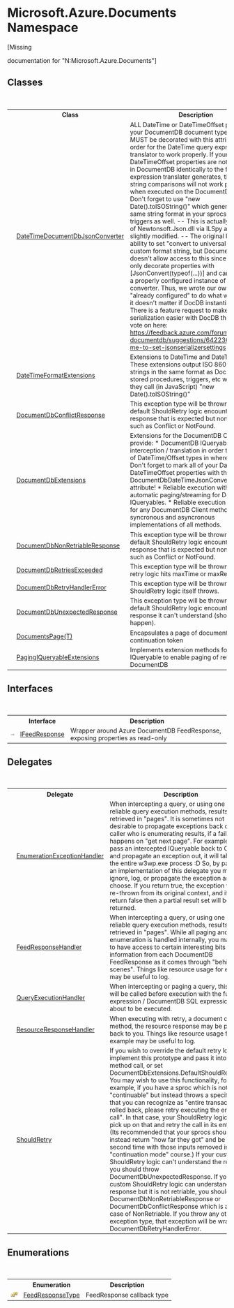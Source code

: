 # Microsoft.Azure.Documents Namespace
 

\[Missing <summary> documentation for "N:Microsoft.Azure.Documents"\]


## Classes
&nbsp;<table><tr><th></th><th>Class</th><th>Description</th></tr><tr><td>![Public class](media/pubclass.gif "Public class")</td><td><a href="c354736b-73fb-8d82-e8c1-9e8a7f104623">DateTimeDocumentDbJsonConverter</a></td><td>
ALL DateTime or DateTimeOffset properties in your DocumentDB document type class MUST be decorated with this attribute in order for the DateTime query expression translator to work properly. If your DateTime / DateTimeOffset properties are not formatted in DocumentDB identically to the format the expression translater generates, then the string comparisons will not work properly when executed on the DocumentDB server. Don't forget to use "new Date().toISOString()" which generates the same string format in your sprocs and triggers as well. -- This is actually pulled out of Newtonsoft.Json.dll via ILSpy and then slightly modified. -- The original has the ability to set "convert to universal time" and a custom format string, but DocumentDB doesn't allow access to this since we can only decorate properties with [JsonConvert(typeof(...))] and cannot pass in a properly configured instance of the converter. Thus, we wrote our own which is "already configured" to do what we want, so it doesn't matter if DocDB instantiates it. There is a feature request to make modifying serialization easier with DocDB that you can vote on here: https://feedback.azure.com/forums/263030-documentdb/suggestions/6422364-allow-me-to-set-jsonserializersettings</td></tr><tr><td>![Public class](media/pubclass.gif "Public class")</td><td><a href="5170affb-a6da-2801-1bd3-714bc07d5356">DateTimeFormatExtensions</a></td><td>
Extensions to DateTime and DateTimeOffset. These extensions output ISO 8601 formatted strings in the same format as DocumentDB stored procedures, triggers, etc will get if they call (in JavaScript) "new Date().toISOString()"</td></tr><tr><td>![Public class](media/pubclass.gif "Public class")</td><td><a href="c066f336-d70a-4bf9-3733-c3735dce01d4">DocumentDbConflictResponse</a></td><td>
This exception type will be thrown if the default ShouldRetry logic encounters a response that is expected but non-retriable such as Conflict or NotFound.</td></tr><tr><td>![Public class](media/pubclass.gif "Public class")</td><td><a href="2e7c24fb-f7c9-2314-1ff8-386e1be4f471">DocumentDbExtensions</a></td><td>
Extensions for the DocumentDB Client which provide: * DocumentDB IQueryable interception / translation in order to allow use of DateTime/Offset types in where clauses. - Don't forget to mark all of your DateTime or DateTimeOffset properties with the DocumentDbDateTimeJsonConverter attribute! * Reliable execution with retries and automatic paging/streaming for DocumentDB IQueryables. * Reliable execution with retries for any DocumentDB Client method. * Both syncronous and asyncronous implementations of all methods.</td></tr><tr><td>![Public class](media/pubclass.gif "Public class")</td><td><a href="a5a6f79a-af41-a26f-44e2-5ab6452f2a1d">DocumentDbNonRetriableResponse</a></td><td>
This exception type will be thrown if the default ShouldRetry logic encounters a response that is expected but non-retriable such as Conflict or NotFound.</td></tr><tr><td>![Public class](media/pubclass.gif "Public class")</td><td><a href="5b11f591-7145-697d-1cc9-43830baefe48">DocumentDbRetriesExceeded</a></td><td>
This exception type will be thrown when the retry logic hits maxTime or maxRetries.</td></tr><tr><td>![Public class](media/pubclass.gif "Public class")</td><td><a href="da3b714e-137a-7c1d-4b00-672763417f61">DocumentDbRetryHandlerError</a></td><td>
This exception type will be thrown if the ShouldRetry logic itself throws.</td></tr><tr><td>![Public class](media/pubclass.gif "Public class")</td><td><a href="dbf0e6a5-e9b3-8c35-5299-a4644c6ee468">DocumentDbUnexpectedResponse</a></td><td>
This exception type will be thrown if the default ShouldRetry logic encounters a response it can't understand (should not happen).</td></tr><tr><td>![Public class](media/pubclass.gif "Public class")</td><td><a href="5a3674e4-2b1a-2bad-ab7b-08208cdce377">DocumentsPage(T)</a></td><td>
Encapsulates a page of documents plus a continuation token</td></tr><tr><td>![Public class](media/pubclass.gif "Public class")</td><td><a href="8c2e3a03-f1de-8b54-74c8-f5360d57c48e">PagingIQueryableExtensions</a></td><td>
Implements extension methods for IQueryable to enable paging of results from DocumentDB</td></tr></table>

## Interfaces
&nbsp;<table><tr><th></th><th>Interface</th><th>Description</th></tr><tr><td>![Public interface](media/pubinterface.gif "Public interface")</td><td><a href="cbcd444d-ffe1-6199-9c3a-29fa6b4f474e">IFeedResponse</a></td><td>
Wrapper around Azure DocumentDB FeedResponse, exposing properties as read-only</td></tr></table>

## Delegates
&nbsp;<table><tr><th></th><th>Delegate</th><th>Description</th></tr><tr><td>![Public delegate](media/pubdelegate.gif "Public delegate")</td><td><a href="98ab4230-aa0f-7803-7127-ba76e02bdce5">EnumerationExceptionHandler</a></td><td>
When intercepting a query, or using one of the reliable query execution methods, results are retrieved in "pages". It is sometimes not desirable to propagate exceptions back out to the caller who is enumerating results, if a failure happens on "get next page". For example if you pass an intercepted IQueryable back to OData and propagate an exception out, it will take down the entire w3wp.exe process :D So, by passing an implementation of this delegate you may ignore, log, or propagate the exception as you choose. If you return true, the exception will be re-thrown from its original context, and if you return false then a partial result set will be returned.</td></tr><tr><td>![Public delegate](media/pubdelegate.gif "Public delegate")</td><td><a href="4bfe406d-74ce-a904-0f38-461c2c8c2540">FeedResponseHandler</a></td><td>
When intercepting a query, or using one of the reliable query execution methods, results are retrieved in "pages". While all paging and enumeration is handled internally, you may wish to have access to certain interesting bits of information from each DocumentDB FeedResponse as it comes through "behind the scenes". Things like resource usage for example may be useful to log.</td></tr><tr><td>![Public delegate](media/pubdelegate.gif "Public delegate")</td><td><a href="43805eec-76d1-5e6b-7b3e-9cc7c96f7c31">QueryExecutionHandler</a></td><td>
When intercepting or paging a query, this handler will be called before execution with the full Linq expression / DocumentDB SQL expression that is about to be executed.</td></tr><tr><td>![Public delegate](media/pubdelegate.gif "Public delegate")</td><td><a href="5c3d36d5-6567-c30c-f2f9-a7c27d4eecfa">ResourceResponseHandler</a></td><td>
When executing with retry, a document db client method, the resource response may be passed back to you. Things like resource usage for example may be useful to log.</td></tr><tr><td>![Public delegate](media/pubdelegate.gif "Public delegate")</td><td><a href="fd8841db-a84c-d819-ba43-6a0f45838100">ShouldRetry</a></td><td>
If you wish to override the default retry logic, implement this prototype and pass it into the method call, or set DocumentDbExtensions.DefaultShouldRetryLogic You may wish to use this functionality, for example, if you have a sproc which is not "continuable" but instead throws a specific error that you can recognize as "entire transaction rolled back, please retry executing the entire call". In that case, your ShouldRetry logic can pick up on that and retry the call in its entirety. (Its recommended that your sprocs should instead return "how far they got" and be called a second time with those inputs removed in "continuation mode" course.) If your custom ShouldRetry logic can't understand the response, you should throw DocumentDbUnexpectedResponse. If your custom ShouldRetry logic can understand the response but it is not retriable, you should throw DocumentDbNonRetriableResponse or DocumentDbConflictResponse which is a special case of NonRetriable. If you throw any other exception type, that exception will be wrapped in DocumentDbRetryHandlerError.</td></tr></table>

## Enumerations
&nbsp;<table><tr><th></th><th>Enumeration</th><th>Description</th></tr><tr><td>![Public enumeration](media/pubenumeration.gif "Public enumeration")</td><td><a href="715754c4-da49-a7e9-8c04-2bf3ac982d7c">FeedResponseType</a></td><td>
FeedResponse callback type</td></tr></table>&nbsp;
